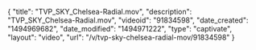 {
    "title": "TVP_SKY_Chelsea-Radial.mov",
    "description": "TVP_SKY_Chelsea-Radial.mov",
    "videoid": "91834598",
    "date_created": "1494969682",
    "date_modified": "1494971222",
    "type": "captivate",
    "layout": "video",
    "url": "\/v\/tvp-sky-chelsea-radial-mov\/91834598"
}
